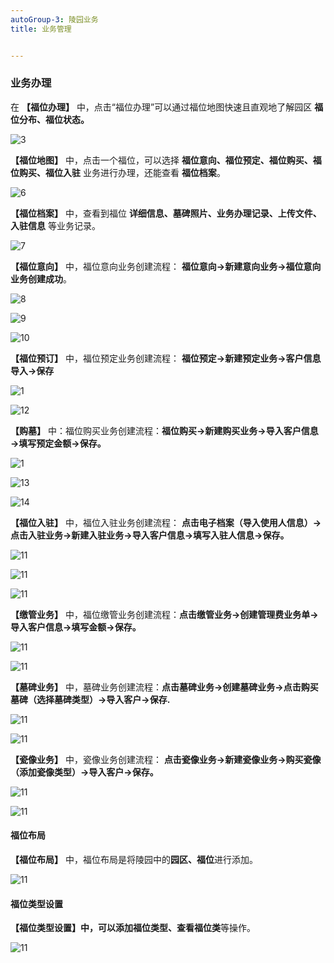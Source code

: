 ```yaml
---
autoGroup-3: 陵园业务
title: 业务管理


---
```


### 业务办理

在 **【福位办理】** 中，点击“福位办理”可以通过福位地图快速且直观地了解园区 **福位分布、福位状态。**

![3](../../.vuepress/public/product/3.png)

**【福位地图】** 中，点击一个福位，可以选择 **福位意向、福位预定、福位购买、福位购买、福位入驻** 业务进行办理，还能查看 **福位档案**。

![6](../../.vuepress/public/product/6.png)

**【福位档案】** 中，查看到福位 **详细信息、墓碑照片、业务办理记录、上传文件、入驻信息** 等业务记录。

![7](../../.vuepress/public/product/7.png)

**【福位意向】** 中，福位意向业务创建流程： **福位意向→新建意向业务→福位意向业务创建成功**。

![8](../../.vuepress/public/product/8.png)

![9](../../.vuepress/public/product/9.png)

![10](../../.vuepress/public/product/10.png)

**【福位预订】** 中，福位预定业务创建流程： **福位预定→新建预定业务→客户信息导入→保存**

![1](../../.vuepress/public/product/11.png)

![12](../../.vuepress/public/product/12.png)

**【购墓】** 中：福位购买业务创建流程：**福位购买→新建购买业务→导入客户信息→填写预定金额→保存。**

![1](../../.vuepress/public/product/11.png)

![13](../../.vuepress/public/product/13.png)

![14](../../.vuepress/public/product/14.png)

**【福位入驻】** 中，福位入驻业务创建流程： **点击电子档案（导入使用人信息）→点击入驻业务→新建入驻业务→导入客户信息→填写入驻人信息→保存。**

![11](../../.vuepress/public/product/11.png)

![11](../../.vuepress/public/product/15.png)

![11](../../.vuepress/public/product/16.png)

**【缴管业务】** 中，福位缴管业务创建流程：**点击缴管业务→创建管理费业务单→导入客户信息→填写金额→保存。**

![11](../../.vuepress/public/product/17.png)

![11](../../.vuepress/public/product/18.png)

**【墓碑业务】** 中，墓碑业务创建流程：**点击墓碑业务→创建墓碑业务→点击购买墓碑（选择墓碑类型）→导入客户→保存.**

![11](../../.vuepress/public/product/19.png)

![11](../../.vuepress/public/product/20.png)

**【瓷像业务】** 中，瓷像业务创建流程： **点击瓷像业务→新建瓷像业务→购买瓷像（添加瓷像类型）→导入客户→保存。**

![11](../../.vuepress/public/product/21.png)

![11](../../.vuepress/public/product/22.png)

#### 福位布局

**【福位布局】** 中，福位布局是将陵园中的**园区、福位**进行添加。

![11](../../.vuepress/public/product/23.png)



#### 福位类型设置

**【福位类型设置】**中，可以**添加福位类型、查看福位类**等操作。

![11](../../.vuepress/public/product/123.png)

